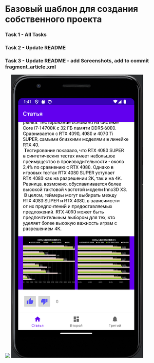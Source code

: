 # Базовый шаблон для создания собственного проекта


### Task 1 - All Tasks

### Task 2 - Update README

### Task 3 - Update README - add Screenshots, add to commit fragment_article.xml
![](2024-02-05_18-40-54.png)
![](2024-02-05_18-41-20.png)
